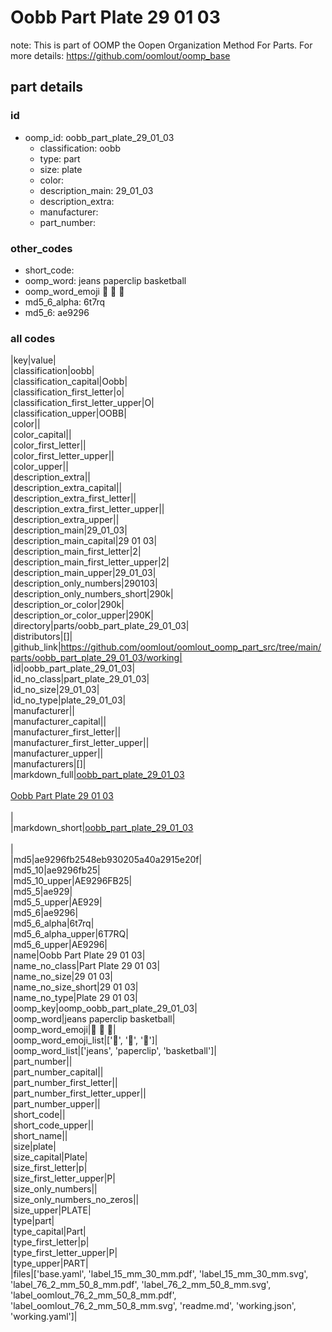 # Oobb Part Plate 29 01 03  

note: This is part of OOMP the Oopen Organization Method For Parts. For more details: https://github.com/oomlout/oomp_base

##  part details





### id
* oomp_id: oobb_part_plate_29_01_03
  * classification: oobb
  * type: part
  * size: plate
  * color: 
  * description_main: 29_01_03
  * description_extra: 
  * manufacturer: 
  * part_number: 

### other_codes
* short_code: 
* oomp_word: jeans paperclip basketball
* oomp_word_emoji :jeans: :paperclip: :basketball:
* md5_6_alpha: 6t7rq
* md5_6: ae9296

### all codes 
|key|value|  
|classification|oobb|  
|classification_capital|Oobb|  
|classification_first_letter|o|  
|classification_first_letter_upper|O|  
|classification_upper|OOBB|  
|color||  
|color_capital||  
|color_first_letter||  
|color_first_letter_upper||  
|color_upper||  
|description_extra||  
|description_extra_capital||  
|description_extra_first_letter||  
|description_extra_first_letter_upper||  
|description_extra_upper||  
|description_main|29_01_03|  
|description_main_capital|29 01 03|  
|description_main_first_letter|2|  
|description_main_first_letter_upper|2|  
|description_main_upper|29_01_03|  
|description_only_numbers|290103|  
|description_only_numbers_short|290k|  
|description_or_color|290k|  
|description_or_color_upper|290K|  
|directory|parts/oobb_part_plate_29_01_03|  
|distributors|[]|  
|github_link|https://github.com/oomlout/oomlout_oomp_part_src/tree/main/parts/oobb_part_plate_29_01_03/working|  
|id|oobb_part_plate_29_01_03|  
|id_no_class|part_plate_29_01_03|  
|id_no_size|29_01_03|  
|id_no_type|plate_29_01_03|  
|manufacturer||  
|manufacturer_capital||  
|manufacturer_first_letter||  
|manufacturer_first_letter_upper||  
|manufacturer_upper||  
|manufacturers|[]|  
|markdown_full|[oobb_part_plate_29_01_03](https://github.com/oomlout/oomlout_oomp_part_src/tree/main/parts/oobb_part_plate_29_01_03/working)<br>[](https://github.com/oomlout/oomlout_oomp_part_src/tree/main/parts/oobb_part_plate_29_01_03/working)<br>[Oobb Part Plate 29 01 03](https://github.com/oomlout/oomlout_oomp_part_src/tree/main/parts/oobb_part_plate_29_01_03/working)<br><br>|  
|markdown_short|[oobb_part_plate_29_01_03](https://github.com/oomlout/oomlout_oomp_part_src/tree/main/parts/oobb_part_plate_29_01_03/working)<br><br>|  
|md5|ae9296fb2548eb930205a40a2915e20f|  
|md5_10|ae9296fb25|  
|md5_10_upper|AE9296FB25|  
|md5_5|ae929|  
|md5_5_upper|AE929|  
|md5_6|ae9296|  
|md5_6_alpha|6t7rq|  
|md5_6_alpha_upper|6T7RQ|  
|md5_6_upper|AE9296|  
|name|Oobb Part Plate 29 01 03|  
|name_no_class|Part Plate 29 01 03|  
|name_no_size|29 01 03|  
|name_no_size_short|29 01 03|  
|name_no_type|Plate 29 01 03|  
|oomp_key|oomp_oobb_part_plate_29_01_03|  
|oomp_word|jeans paperclip basketball|  
|oomp_word_emoji|:jeans: :paperclip: :basketball:|  
|oomp_word_emoji_list|[':jeans:', ':paperclip:', ':basketball:']|  
|oomp_word_list|['jeans', 'paperclip', 'basketball']|  
|part_number||  
|part_number_capital||  
|part_number_first_letter||  
|part_number_first_letter_upper||  
|part_number_upper||  
|short_code||  
|short_code_upper||  
|short_name||  
|size|plate|  
|size_capital|Plate|  
|size_first_letter|p|  
|size_first_letter_upper|P|  
|size_only_numbers||  
|size_only_numbers_no_zeros||  
|size_upper|PLATE|  
|type|part|  
|type_capital|Part|  
|type_first_letter|p|  
|type_first_letter_upper|P|  
|type_upper|PART|  
|files|['base.yaml', 'label_15_mm_30_mm.pdf', 'label_15_mm_30_mm.svg', 'label_76_2_mm_50_8_mm.pdf', 'label_76_2_mm_50_8_mm.svg', 'label_oomlout_76_2_mm_50_8_mm.pdf', 'label_oomlout_76_2_mm_50_8_mm.svg', 'readme.md', 'working.json', 'working.yaml']|  
